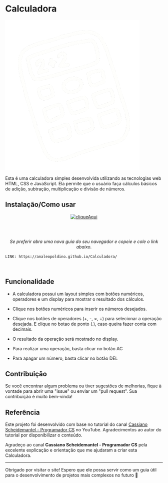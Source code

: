 # Calculadora 

![Calculadora](imagens/giphy.gif)

Esta é uma calculadora simples desenvolvida utilizando as tecnologias web HTML, CSS e JavaScript. Ela permite que o usuário faça cálculos básicos de adição, subtração, multiplicação e divisão de números.

## Instalação/Como usar

<p align="center">
<a href="https://analeopoldino.github.io/Calculadora/" align="center"><img src="https://i.imgur.com/abgYAhj.png" alt="cliqueAqui"></a>
</p>
<br>
<br>

<p align="center"><i> Se preferir abra uma nova guia do seu navegador e copeie e cole o link abaixo.</i></p>

<p align="center">

```
LINK: https://analeopoldino.github.io/Calculadora/
```
</p>
<br>

## Funcionalidade 

* A calculadora possui um layout simples com botões numéricos, operadores e um display para mostrar o resultado dos cálculos.

* Clique nos botões numéricos para inserir os números desejados.

* Clique nos botões de operadores (+, -, ×, ÷) para selecionar a operação desejada. E clique no botao de ponto (.), caso queira fazer conta com decimais.

* O resultado da operação será mostrado no display.

* Para realizar uma operação, basta clicar no botão AC

* Para apagar um número, basta clicar no botão DEL

## Contribuição 

Se você encontrar algum problema ou tiver sugestões de melhorias, fique à vontade para abrir uma "issue" ou enviar um "pull request". Sua contribuição é muito bem-vinda!

## Referência


Este projeto foi desenvolvido com base no tutorial do canal  [Cassiano Scheidemantel - Programador CS](https://youtu.be/gya87US6-hQ)  no YouTube. Agradecimentos ao autor do tutorial por disponibilizar o conteúdo.


Agradeço ao canal **Cassiano Scheidemantel - Programador CS** pela excelente explicação e orientação que me ajudaram a criar esta Calculadora.


---

Obrigado por visitar o site! Espero que ele possa servir como um guia útil para o desenvolvimento de projetos mais complexos no futuro 🌟



 
